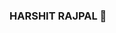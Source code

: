 ### HARSHIT RAJPAL 👋 ###

<!--
**harshitrajpal13/harshitrajpal13** is a ✨ _special_ ✨ repository because its `README.md` (this file) appears on your GitHub profile.

Here are some ideas to get you started:

- 🔭 I’m currently working on ...Data science projects
- 🌱 I’m currently learning ...Machine learning algorithm and predictive models
- 💬 Ask me about ...
- 📫 How to reach me: ...harshitrajpal1313@gmail.com  OR 8959109255
-
